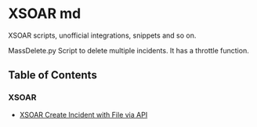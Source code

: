 # XSOAR md
XSOAR scripts, unofficial integrations, snippets and so on.

MassDelete.py
Script to delete multiple incidents.
It has a throttle function.


## Table of Contents

### XSOAR
* [XSOAR Create Incident with File via API](XSOAR-Create-Incident-with-File-via-API)

